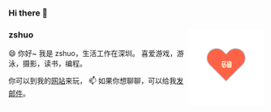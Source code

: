 ### Hi there 👋

<!--
**Zzshuo/Zzshuo** is a ✨ _special_ ✨ repository because its `README.md` (this file) appears on your GitHub profile.

Here are some ideas to get you started:

- 🔭 I’m currently working on ...
- 🌱 I’m currently learning ...
- 👯 I’m looking to collaborate on ...
- 🤔 I’m looking for help with ...
- 💬 Ask me about ...
- 📫 How to reach me: ...
- 😄 Pronouns: ...
- ⚡ Fun fact: ...
-->

### zshuo <a href="https://github.com/Zzshuo/iBeats"><img align="right" width="150px" src="https://raw.githubusercontent.com/Zzshuo/iBeats/main/files/heart.svg"/></a>

😄 你好~ 我是 zshuo，生活工作在深圳。
喜爱游戏，游泳，摄影，读书，编程。

你可以到我的[网站](https://zzshuo.github.io/)来玩， 📫 如果你想聊聊，可以给我[发邮件](694814357@qq.com)。

